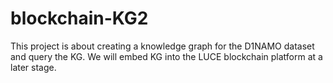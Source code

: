 # blockchain-KG2
This project is about creating a knowledge graph for the D1NAMO dataset and query the KG. We will embed KG into the LUCE blockchain platform at a later stage. 
